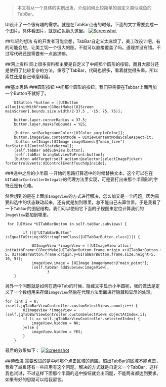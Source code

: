 > 本文将从一个具体的实例出发，介绍如何比较简单的自定义类似咸鱼的TabBar。

UI设计了一个很有趣的需求。就是在TabBar点击的时候，下面的文字需要变成一个图片。具体看图片，就是红色箭头这里。
[![Screenshot](https://github.com/joyseedog/JQCustomTabbar/blob/master/tab.png)](https://github.com/joyseedog/JQCustomTabbar/blob/master)

##年轻的想法
有的开发者可能会想，TabBar自定义太麻烦了，美工改设计吧。有的可能会想，让美工切一个很大的图。不就可以直接覆盖了吗。道理并没有错。不过写代码还是需要有一点追求嘛。

##网上资料
网上很多资料都主要是自定义了中间那个圆形的按钮，而且大部分还是使用了比较复杂的方法，重写了TabBar，代码也很多，看着就觉得头晕。所以索性还是自己琢磨琢磨。

##基本思路
###圆形按钮
中间那个圆形的按钮，我们只需要在Tabbar上面再加一个Button不就好了。

```
    UIButton *button = [[UIButton alloc]initWithFrame:CGRectMake([UIScreen mainScreen].bounds.size.width/2-37.5 , -15, 75, 75)];
    
    button.layer.cornerRadius = 37.5;
    button.layer.masksToBounds = YES;
    
    [button setBackgroundColor:[UIColor purpleColor]];
    button.imageView.contentMode = UIViewContentModeScaleAspectFit;
    [button setImage:[UIImage imageNamed:@"main_live"] forState:UIControlStateNormal];
    [self.tabBar addSubview:button];
    [self.tabBar bringSubviewToFront:button];
    [button addTarget:self action:@selector(selectImagePicker) forControlEvents:UIControlEventTouchUpInside];
```

###选中之后的小半圆
一开始的思路打算选中的时候替换文本。这个可以在在`UITabBarControllerDelegate`的代理方法里实现，可是要打出来那个半圆形的字符还是有点难。

然后想到的是在上面加`ImageView`的方式进行解决，怎么加又是一个问题，因为需要和选中的状态联动起来。还有就是加到哪里，总不能自己去算位置。于是我看了一下`TabBar`的图层结构，我们可以使用它下面的子视图来定位计算我们的`ImageView`要加到哪里。

```
 for (UIView *UITabBarButton in self.tabBar.subviews) {
     
        if ([@"UITabBarButton" isEqualToString:NSStringFromClass([UITabBarButton class])]) {
          
            UIImageView *imageView = [[UIImageView alloc] initWithFrame:CGRectMake(UITabBarButton.frame.origin.x+UITabBarButton.frame.size.width/2-5, UITabBarButton.frame.origin.y+UITabBarButton.frame.size.height-5, 10, 5)];
            imageView.image = [UIImage imageNamed:@"main_point"];
            [self.tabBar addSubview:imageView];
                   }
    }
```

另外一个问题就是如何在选中Tab的时候，隐藏文字显示小半圆呢，我的做法是定义了一个数组用来存储`imageView`然后在代理方法里面进行隐藏和显示的处理。

```
for (int i = 0; i<self.jqTabBarViewController.customSelectViews.count;i++) {
        UIImageView *imageView = [self.jqTabBarViewController.customSelectViews objectAtIndex:i];
        if (i == self.jqTabBarViewController.selectedIndex) {
            imageView.hidden = NO;
        }else {
            imageView.hidden = YES;
        }
    }
```
最后的效果如下：
[![Screenshot](https://github.com/joyseedog/JQCustomTabbar/blob/master/jqtabbar_gif.gif)](https://github.com/joyseedog/JQCustomTabbar/blob/master)

##待改进
需要改进的是中间那个点击区域的范围。超出TabBar的区域不能点击，我看了咸鱼还有一些应用有这个问题。解决的方式就是自定义一个TabBar，这样我也试过，不过这样下面那个半圆的选中按钮就会出问题，不能两者都达到要求。如果有好的思路可以给我留言。







